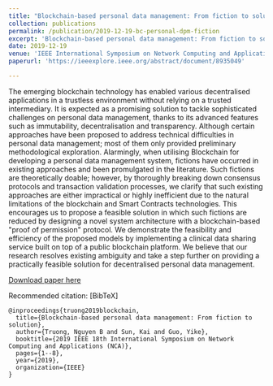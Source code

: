 ```yaml
---
title: "Blockchain-based personal data management: From fiction to solution"
collection: publications
permalink: /publication/2019-12-19-bc-personal-dpm-fiction
excerpt: 'Blockchain-based personal data management: From fiction to solution'
date: 2019-12-19
venue: 'IEEE International Symposium on Network Computing and Applications (NCA)'
paperurl: 'https://ieeexplore.ieee.org/abstract/document/8935049'

---
```

The emerging blockchain technology has enabled various decentralised applications in a trustless environment without relying on a trusted intermediary. It is expected as a promising solution to tackle sophisticated challenges on personal data management, thanks to its advanced features such as immutability, decentralisation and transparency. Although certain approaches have been proposed to address technical difficulties in personal data management; most of them only provided preliminary methodological exploration. Alarmingly, when utilising Blockchain for developing a personal data management system, fictions have occurred in existing approaches and been promulgated in the literature. Such fictions are theoretically doable; however, by thoroughly breaking down consensus protocols and transaction validation processes, we clarify that such existing approaches are either impractical or highly inefficient due to the natural limitations of the blockchain and Smart Contracts technologies. This encourages us to propose a feasible solution in which such fictions are reduced by designing a novel system architecture with a blockchain-based "proof of permission" protocol. We demonstrate the feasibility and efficiency of the proposed models by implementing a clinical data sharing service built on top of a public blockchain platform. We believe that our research resolves existing ambiguity and take a step further on providing a practically feasible solution for decentralised personal data management.

[Download paper here](https://arxiv.org/pdf/1908.10630.pdf)

Recommended citation: [BibTeX]
```
@inproceedings{truong2019blockchain,
  title={Blockchain-based personal data management: From fiction to solution},
  author={Truong, Nguyen B and Sun, Kai and Guo, Yike},
  booktitle={2019 IEEE 18th International Symposium on Network Computing and Applications (NCA)},
  pages={1--8},
  year={2019},
  organization={IEEE}
}
```
